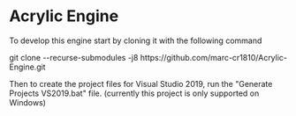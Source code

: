 # Acrylic Engine
<p>To develop this engine start by cloning it with the following command</p>
<p>git clone --recurse-submodules -j8 https://github.com/marc-cr1810/Acrylic-Engine.git</p>
<p>Then to create the project files for Visual Studio 2019, run the "Generate Projects VS2019.bat" file. (currently this project is only supported on Windows)</p>
